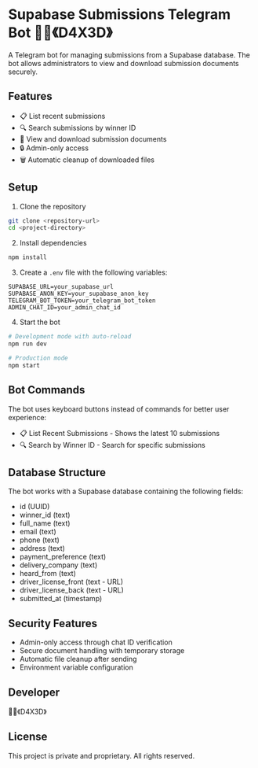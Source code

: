 # Supabase Submissions Telegram Bot 👩‍💻《D4X3D》

A Telegram bot for managing submissions from a Supabase database. The bot allows administrators to view and download submission documents securely.

## Features

- 📋 List recent submissions
- 🔍 Search submissions by winner ID
- 📄 View and download submission documents
- 🔒 Admin-only access
- 🗑️ Automatic cleanup of downloaded files

## Setup

1. Clone the repository
```bash
git clone <repository-url>
cd <project-directory>
```

2. Install dependencies
```bash
npm install
```

3. Create a `.env` file with the following variables:
```env
SUPABASE_URL=your_supabase_url
SUPABASE_ANON_KEY=your_supabase_anon_key
TELEGRAM_BOT_TOKEN=your_telegram_bot_token
ADMIN_CHAT_ID=your_admin_chat_id
```

4. Start the bot
```bash
# Development mode with auto-reload
npm run dev

# Production mode
npm start
```

## Bot Commands

The bot uses keyboard buttons instead of commands for better user experience:
- 📋 List Recent Submissions - Shows the latest 10 submissions
- 🔍 Search by Winner ID - Search for specific submissions

## Database Structure

The bot works with a Supabase database containing the following fields:
- id (UUID)
- winner_id (text)
- full_name (text)
- email (text)
- phone (text)
- address (text)
- payment_preference (text)
- delivery_company (text)
- heard_from (text)
- driver_license_front (text - URL)
- driver_license_back (text - URL)
- submitted_at (timestamp)

## Security Features

- Admin-only access through chat ID verification
- Secure document handling with temporary storage
- Automatic file cleanup after sending
- Environment variable configuration

## Developer

👩‍💻《D4X3D》

## License

This project is private and proprietary. All rights reserved.